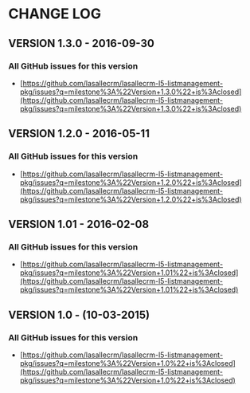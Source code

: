 # CHANGE LOG

## VERSION 1.3.0 - 2016-09-30

### All GitHub issues for this version
* [https://github.com/lasallecrm/lasallecrm-l5-listmanagement-pkg/issues?q=milestone%3A%22Version+1.3.0%22+is%3Aclosed](https://github.com/lasallecrm/lasallecrm-l5-listmanagement-pkg/issues?q=milestone%3A%22Version+1.3.0%22+is%3Aclosed)

## VERSION 1.2.0 - 2016-05-11

### All GitHub issues for this version
* [https://github.com/lasallecrm/lasallecrm-l5-listmanagement-pkg/issues?q=milestone%3A%22Version+1.2.0%22+is%3Aclosed](https://github.com/lasallecrm/lasallecrm-l5-listmanagement-pkg/issues?q=milestone%3A%22Version+1.2.0%22+is%3Aclosed)

## VERSION 1.01 - 2016-02-08

### All GitHub issues for this version
* [https://github.com/lasallecrm/lasallecrm-l5-listmanagement-pkg/issues?q=milestone%3A%22Version+1.01%22+is%3Aclosed](https://github.com/lasallecrm/lasallecrm-l5-listmanagement-pkg/issues?q=milestone%3A%22Version+1.01%22+is%3Aclosed)

## VERSION 1.0 - (10-03-2015)

### All GitHub issues for this version
* [https://github.com/lasallecrm/lasallecrm-l5-listmanagement-pkg/issues?q=milestone%3A%22Version+1.0%22+is%3Aclosed](https://github.com/lasallecrm/lasallecrm-l5-listmanagement-pkg/issues?q=milestone%3A%22Version+1.0%22+is%3Aclosed)







